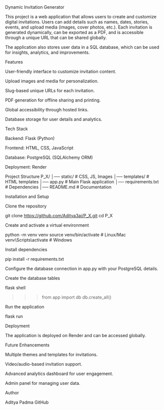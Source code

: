 Dynamic Invitation Generator

This project is a web application that allows users to create and customize digital invitations. Users can add details such as names, dates, stories, events, and upload media (images, cover photos, etc.). Each invitation is generated dynamically, can be exported as a PDF, and is accessible through a unique URL that can be shared globally.

The application also stores user data in a SQL database, which can be used for insights, analytics, and improvements.

Features

User-friendly interface to customize invitation content.

Upload images and media for personalization.

Slug-based unique URLs for each invitation.

PDF generation for offline sharing and printing.

Global accessibility through hosted links.

Database storage for user details and analytics.

Tech Stack

Backend: Flask (Python)

Frontend: HTML, CSS, JavaScript

Database: PostgreSQL (SQLAlchemy ORM)

Deployment: Render

Project Structure
P_X/
│── static/              # CSS, JS, Images
│── templates/           # HTML templates
│── app.py               # Main Flask application
│── requirements.txt     # Dependencies
│── README.md            # Documentation

Installation and Setup

Clone the repository

git clone https://github.com/Aditya3ai/P_X.git
cd P_X


Create and activate a virtual environment

python -m venv venv
source venv/bin/activate   # Linux/Mac
venv\Scripts\activate      # Windows


Install dependencies

pip install -r requirements.txt


Configure the database connection in app.py with your PostgreSQL details.

Create the database tables

flask shell
>>> from app import db
>>> db.create_all()


Run the application

flask run

Deployment

The application is deployed on Render and can be accessed globally.

Future Enhancements

Multiple themes and templates for invitations.

Video/audio-based invitation support.

Advanced analytics dashboard for user engagement.

Admin panel for managing user data.

Author

Aditya Padma
GitHub

